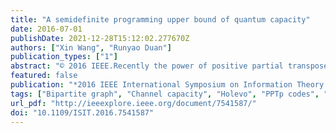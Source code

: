 ```yaml
---
title: "A semidefinite programming upper bound of quantum capacity"
date: 2016-07-01
publishDate: 2021-12-28T15:12:02.277670Z
authors: ["Xin Wang", "Runyao Duan"]
publication_types: ["1"]
abstract: "© 2016 IEEE.Recently the power of positive partial transpose preserving (PPTp) and no-signalling (NS) codes in quantum communication has been studied. We continue with this line of research and show that the NS/PPTp/NS∩PPTp codes assisted zero-error quantum capacity depends only on the non-commutative bipartite graph of the channel and the one-shot case can be computed efficiently by semidefinite programming (SDP). As an example, the activated PPTp codes assisted zero-error quantum capacity is carefully studied. We then present a general SDP upper bound of quantum capacity and show it is always smaller than or equal to the 'Partial transposition bound' introduced by Holevo and Werner, and the inequality could be strict. This upper bound is found to be additive, and thus is an upper bound of the potential PPTp assisted quantum capacity as well. We further demonstrate that our bound is strictly better than several previously known upper bounds for an explicit class of quantum channels. ."
featured: false
publication: "*2016 IEEE International Symposium on Information Theory (ISIT)*"
tags: ["Bipartite graph", "Channel capacity", "Holevo", "PPTp codes", "Programming", "Quantum computing", "Quantum mechanics", "SDP", "Upper bound", "Werner", "assisted zero error quantum capacity", "graph theory", "mathematical programming", "noncommutative bipartite graph", "nosignalling codes", "partial transposition bound", "positive partial transpose preserving", "quantum capacity superactivation", "quantum channels", "quantum communication", "semidefinite programming", "telecommunication channels", "telecommunication signalling"]
url_pdf: "http://ieeexplore.ieee.org/document/7541587/"
doi: "10.1109/ISIT.2016.7541587"
---
```


